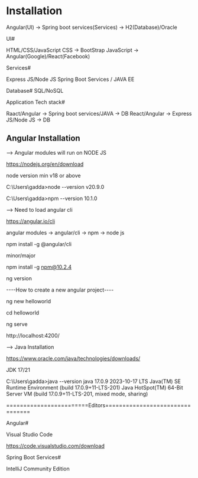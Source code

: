 # Installation

Angular(UI) -> Spring boot services(Services) -> H2(Database)/Oracle

UI#

HTML/CSS/JavaScript
CSS -> BootStrap
JavaScript -> Angular(Google)/React(Facebook)

Services#

Express JS/Node JS
Spring Boot Services / JAVA EE

Database#
SQL/NoSQL

Application Tech stack#

Raact/Angular -> Spring boot services/JAVA -> DB
React/Angular -> Express JS/Node JS -> DB 

## Angular Installation

--> Angular modules will run on NODE JS

https://nodejs.org/en/download

node version min v18 or above

C:\Users\gadda>node --version
v20.9.0

C:\Users\gadda>npm --version
10.1.0

--> Need to load angular cli

https://angular.io/cli

angular modules -> angular/cli -> npm -> node js

npm install -g @angular/cli

minor/major

npm install -g npm@10.2.4

ng version

----How to create a new angular project----

ng new helloworld

cd helloworld

ng serve

http://localhost:4200/

--> Java Installation

https://www.oracle.com/java/technologies/downloads/

JDK 17/21

C:\Users\gadda>java --version
java 17.0.9 2023-10-17 LTS
Java(TM) SE Runtime Environment (build 17.0.9+11-LTS-201)
Java HotSpot(TM) 64-Bit Server VM (build 17.0.9+11-LTS-201, mixed mode, sharing)

========================Editors================================

Angular#

Visual Studio Code

https://code.visualstudio.com/download

Spring Boot Services#

IntelliJ Community Edition



